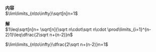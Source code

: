 **内容**  
$\lim\limits_{n\to\infty}\sqrt[n]n=1$  
  
**解**  
$1\leq\sqrt[n]n=  
\sqrt[n]{\sqrt n\cdot\sqrt n\cdot  
\prod\limits_{i=1}^{n-2}1}\leq\dfrac{2\sqrt n+(n-2)}n$  
  
$\lim\limits_{n\to\infty}\dfrac{2\sqrt n+(n-2)}n=1$  
